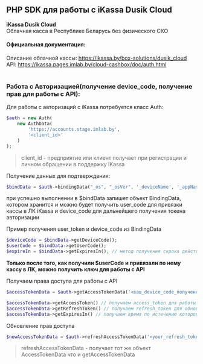 ## PHP SDK для работы с iKassa Dusik Cloud

<b>iKassa Dusik Cloud</b></br>
Облачная касса в Республике Беларусь без физического СКО</br>

#### Официальная документация:
Описание облачной кассы: https://ikassa.by/box-solutions/dusik_cloud </br>
API: https://ikassa.pages.imlab.by/cloud-cashbox/doc/auth.html</br></br>

### Работа с Авторизацией(получение device_code, получение прав для работы с API):

Для работы с авторизаций с iKassa потребуется класс Auth:
```php
$auth = new Auth(
    new AuthData(
        'https://accounts.stage.imlab.by',
        '<client_id>'
    )
);
```
> client_id - предприятие или клиент получает при регистрации и личном обращении в поддержку iKassa

Получение данных для подтверждения:
```php
$bindData = $auth->bindingData("_os", "_osVer", '_deviceName', '_appName');
```
при успешно выполнении в $bindData запишет объект BindingData, котором хранится и можно будет получить user_code для привязки кассы в ЛК iKassa 
и device_code для дальнейшего получения токена авторизации 

Пример получения user_token и device_code из BindingData
```php 
$deviceCode = $bindData->getDeviceCode();
$userCode = $bindData->getUserCode();
$expireIn = $bindData->getExpiresIn(); // метод получения скрока действия user_code для привязки кассы в ЛК 
```

<b>Только после того, как получили $userCode и привязали по нему кассу в ЛК, можно получить ключ для работы с API</b> 

Получаем права доступа для работы с API

```php
$accessTokenData = $auth->getAccessTokenData('<ваш_device_code_полученный_выше>');

$accessTokenData->getAccessToken() // получаем access_token для работы с API
$accessTokenData->getRefreshToken() // получаем refresh_token для обновления access_token через expire_in времени
$accessTokenData->getExpiresIn() // получаем время по истечению которого нужно обновить access_token,
```
Обновление прав доступа
    
```php
$newAccessTokenData = $auth->refreshAccessTokenData('<your_refresh_token>') //your_refresh_token - токен получены с помощью $accessTokenData->getRefreshToken() ранее
```

> refreshAccessTokenData - получает тот же объект AccessTokenData что и getAccessTokenData

